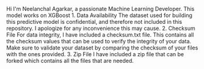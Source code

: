 Hi I'm Neelanchal Agarkar, a passionate Machine Learning Developer. This model works on XGBoost
	1.	Data Availability
The dataset used for building this predictive model is confidential, and therefore not included in this repository. I apologize for any inconvenience this may cause.
	2.	Checksum File
For data integrity, I have included a checksum.txt file. This contains all the checksum values that can be used to verify the integrity of your data. Make sure to validate your dataset by comparing the checksum of your files with the ones provided.
  3. Zip File
I have included a zip file that can be forked which contains all the files that are needed.
